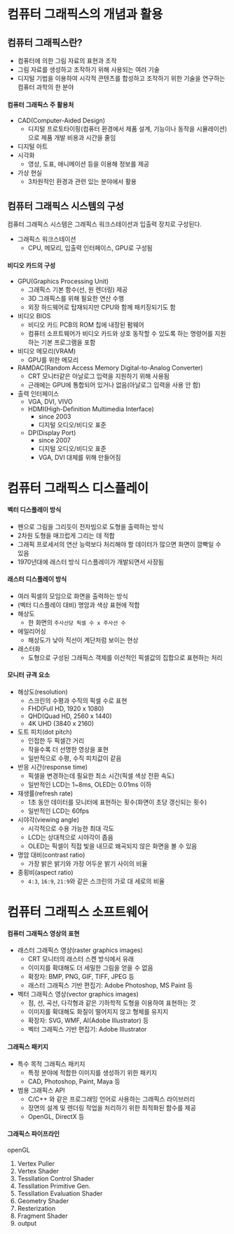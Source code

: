 # 컴퓨터 그래픽스의 개념과 활용

## 컴퓨터 그래픽스란?

- 컴퓨터에 의한 그림 자료의 표현과 조작
- 그림 자료를 생성하고 조작하기 위해 사용되는 여러 기술
- 디지털 기법을 이용하여 시각적 콘텐츠를 합성하고 조작하기 위한 기술을 연구하는 컴퓨터 과학의 한 분야

#### 컴퓨터 그래픽스 주 활용처

- CAD(Computer-Aided Design)
  - 디지털 프로토타이핑(컴퓨터 환경에서 제품 설계, 기능이나 동작을 시뮬레이션)으로 제품 개발 비용과 시간을 줄임
- 디지털 아트
- 시각화
  - 영상, 도표, 애니메이션 등을 이용해 정보를 제공
- 가상 현실
  - 3차원적인 환경과 관련 있는 분야에서 활용

## 컴퓨터 그래픽스 시스템의 구성

컴퓨터 그래픽스 시스템은 그래픽스 워크스테이션과 입출력 장치로 구성된다.

- 그래픽스 워크스테이션
  - CPU, 메모리, 입출력 인터페이스, GPU로 구성됨

#### 비디오 카드의 구성

- GPU(Graphics Processing Unit)
  - 그래픽스 기본 함수(선, 원 렌더링) 제공
  - 3D 그래픽스를 위해 필요한 연산 수행
  - 외장 하드웨어로 탑재되지만 CPU와 함께 패키징되기도 함
- 비디오 BIOS
  - 비디오 카드 PCB의 ROM 칩에 내장된 펌웨어
  - 컴퓨터 소프트웨어가 비디오 카드와 상호 동작할 수 있도록 하는 명령어를 지원하는 기본 프로그램을 포함
- 비디오 메모리(VRAM)
  - GPU를 위한 메모리
- RAMDAC(Random Access Memory Digital-to-Analog Converter)
  - CRT 모니터같은 아날로그 입력을 지원하기 위해 사용됨
  - 근래에는 GPU에 통합되어 있거나 없음(아날로그 입력을 사용 안 함)
- 출력 인터페이스
  - VGA, DVI, VIVO
  - HDMI(High-Definition Multimedia Interface)
    - since 2003
    - 디지털 오디오/비디오 표준
  - DP(Display Port)
    - since 2007
    - 디지털 오디오/비디오 표준
    - VGA, DVI 대체를 위해 만들어짐

# 컴퓨터 그래픽스 디스플레이

#### 벡터 디스플레이 방식

- 펜으로 그림을 그리듯이 전자빔으로 도형을 출력하는 방식
- 2차원 도형을 매끄럽게 그리는 데 적합
- 그래픽 프로세서의 연산 능력보다 처리해야 할 데이터가 많으면 화면이 깜빡일 수 있음
- 1970년대에 래스터 방식 디스플레이가 개발되면서 사장됨

#### 래스터 디스플레이 방식

- 여러 픽셀의 모임으로 화면을 출력하는 방식
- (벡터 디스플레이 대비) 명암과 색상 표현에 적합
- 해상도
  - 한 화면의 `주사선당 픽셀 수 x 주사선 수`
- 에일리어싱
  - 해상도가 낮아 직선이 계단처럼 보이는 현상
- 래스터화
  - 도형으로 구성된 그래픽스 객체를 이산적인 픽셀값의 집합으로 표현하는 처리

#### 모니터 규격 요소

- 해상도(resolution)
  - 스크린의 수평과 수직의 픽셀 수로 표현
  - FHD(Full HD, 1920 x 1080)
  - QHD(Quad HD, 2560 x 1440)
  - 4K UHD (3840 x 2160)
- 도트 피치(dot pitch)
  - 인접한 두 픽셀간 거리
  - 작을수록 더 선명한 영상을 표현
  - 일반적으로 수평, 수직 피치값이 같음
- 반응 시간(response time)
  - 픽셀을 변경하는데 필요한 최소 시간(픽셀 색상 전환 속도)
  - 일반적인 LCD는 1~8ms, OLED는 0.01ms 이하
- 재생률(refresh rate)
  - 1초 동안 데이터를 모니터에 표현하는 횟수(화면이 초당 갱신되는 횟수)
  - 일반적인 LCD는 60fps
- 시야각(viewing angle)
  - 시각적으로 수용 가능한 최대 각도
  - LCD는 상대적으로 시야각이 좁음
  - OLED는 픽셀이 직접 빛을 내므로 왜곡되지 않은 화면을 볼 수 있음
- 명암 대비(contrast ratio)
  - 가장 밝은 밝기와 가장 어두운 밝기 사이의 비율
- 종횡비(aspect ratio)
  - `4:3`, `16:9`, `21:9`와 같은 스크린의 가로 대 세로의 비율

# 컴퓨터 그래픽스 소프트웨어

#### 컴퓨터 그래픽스 영상의 표현

- 래스터 그래픽스 영상(raster graphics images)
  - CRT 모니터의 래스터 스켄 방식에서 유래
  - 이미지를 확대해도 더 세밀한 그림을 얻을 수 없음
  - 확장자: BMP, PNG, GIF, TIFF, JPEG 등
  - 래스터 그래픽스 기반 편집기: Adobe Photoshop, MS Paint 등
- 벡터 그래픽스 영상(vector graphics images)
  - 점, 선, 곡선, 다각형과 같은 기하학적 도형을 이용하여 표현하는 것
  - 이미지를 확대해도 화질이 떨어지지 않고 형체를 유지지
  - 확장자: SVG, WMF, AI(Adobe Illustrator) 등
  - 벡터 그래픽스 기반 편집기: Adobe Illustrator

#### 그래픽스 패키지

- 특수 목적 그래픽스 패키지
  - 특정 분야에 적합한 이미지를 생성하기 위한 패키지
  - CAD, Photoshop, Paint, Maya 등
- 범용 그래픽스 API
  - C/C++ 와 같은 프로그래밍 언어로 사용하는 그래픽스 라이브러리
  - 장면의 설계 및 렌더링 작업을 처리하기 위한 최적화된 함수를 제공
  - OpenGL, DirectX 등

#### 그래픽스 파이프라인

openGL

1. Vertex Puller
2. Vertex Shader
3. Tessllation Control Shader
4. Tessllation Primitive Gen.
5. Tessllation Evaluation Shader
6. Geometry Shader
7. Resterization
8. Fragment Shader
9. output
